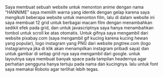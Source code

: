 Saya membuat sebuah website untuk menonton anime dengan nama “HANNIME” saya memilih warna yang identik dengan gelap karena saya mengikuti beberapa website untuk menonton film, 
lalu di dalam website ini saya membuat 12 grid untuk berbagai macam film dengan menambahkan sedikit efek pada grid, dan untuk javascriptnya saya hanya menambahkan tombol untuk scroll ke atas otomatis. 
Untuk gifnya saya mengambil dari website pixabay.com (saya mengambil gif kucing karena kucing hewan yang popular), 
logo instagram yang PNG dari website pngtree.com (logo instagramnya jika di klik akan menampilkan instagram pribadi saya) 
dan untuk gambar di setiap grid nya saya mengambil dari google. untuk layoutnya saya membuat banyak space pada tampilan headernya agar perhatian pengguna hanya tertuju pada nama dan kucingnya. 
lalu untuk font saya memakai Roboto agar terlihat lebih tegas. 
